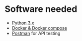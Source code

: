 # Software needed

- [Python 3.x](https://www.anaconda.com/distribution/#download-section)
- [Docker & Docker compose](https://www.docker.com/products/docker-desktop)
- [Postman](https://www.getpostman.com/downloads/) for API testing

